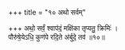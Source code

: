 +++
title = "१० अथो सर्वम्"

+++
अथो॒ सर्वं॒ श्वाप॑दं॒ मक्षि॑का तृप्यतु॒ क्रिमिः॑ ।  
पौरु॑षे॒येऽधि॒ कुण॑पे रदि॒ते अ॑र्बुदे॒ तव॑ ॥१०॥  